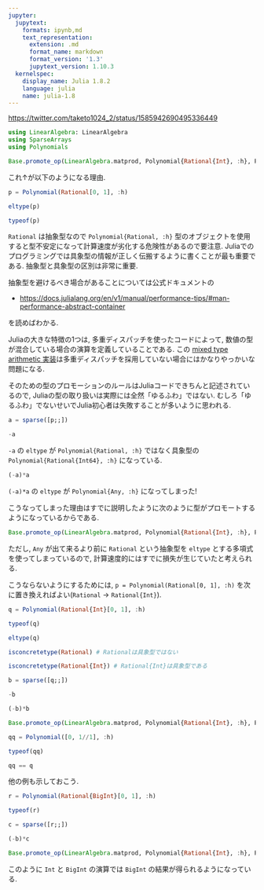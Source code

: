 ```yaml
---
jupyter:
  jupytext:
    formats: ipynb,md
    text_representation:
      extension: .md
      format_name: markdown
      format_version: '1.3'
      jupytext_version: 1.10.3
  kernelspec:
    display_name: Julia 1.8.2
    language: julia
    name: julia-1.8
---
```


https://twitter.com/taketo1024_2/status/1585942690495336449

```julia
using LinearAlgebra: LinearAlgebra
using SparseArrays
using Polynomials
```

```julia
Base.promote_op(LinearAlgebra.matprod, Polynomial{Rational{Int}, :h}, Polynomial{Rational, :h})
```

これ↑が以下のようになる理由.

```julia
p = Polynomial(Rational[0, 1], :h)
```

```julia
eltype(p)
```

```julia
typeof(p)
```

`Rational` は抽象型なので `Polynomial{Rational, :h}` 型のオブジェクトを使用すると型不安定になって計算速度が劣化する危険性があるので要注意.  Juliaでのプログラミングでは具象型の情報が正しく伝搬するように書くことが最も重要である.  抽象型と具象型の区別は非常に重要. 

抽象型を避けるべき場合があることについては公式ドキュメントの

* https://docs.julialang.org/en/v1/manual/performance-tips/#man-performance-abstract-container

を読めばわかる.

Juliaの大きな特徴の1つは, 多重ディスパッチを使ったコードによって, 数値の型が混合している場合の演算を定義していることである.  この [mixed type arithmetic 実装](https://www.google.com/search?q=mixed-type+site%3Adocs.julialang.org)は多重ディスパッチを採用していない場合にはかなりやっかいな問題になる.

そのための型のプロモーションのルールはJuliaコードできちんと記述されているので, Juliaの型の取り扱いは実際には全然「ゆるふわ」ではない.  むしろ「ゆるふわ」でないせいでJulia初心者は失敗することが多いように思われる.

```julia
a = sparse([p;;])
```

```julia
-a
```

`-a` の `eltype` が `Polynomial{Rational, :h}` ではなく具象型の `Polynomial{Rational{Int64}, :h}` になっている.

```julia
(-a)*a
```

`(-a)*a` の `eltype` が `Polynomial{Any, :h}` になってしまった!


こうなってしまった理由はすでに説明したように次のように型がプロモートするようになっているからである.

```julia
Base.promote_op(LinearAlgebra.matprod, Polynomial{Rational{Int}, :h}, Polynomial{Rational, :h})
```

ただし, `Any` が出て来るより前に `Rational` という抽象型を `eltype` とする多項式を使ってしまっているので, 計算速度的にはすでに損失が生じていたと考えられる.


こうならないようにするためには, `p = Polynomial(Rational[0, 1], :h)` を次に置き換えればよい(`Rational` → `Rational{Int}`).

```julia
q = Polynomial(Rational{Int}[0, 1], :h)
```

```julia
typeof(q)
```

```julia
eltype(q)
```

```julia
isconcretetype(Rational) # Rationalは具象型ではない
```

```julia
isconcretetype(Rational{Int}) # Rational{Int}は具象型である
```

```julia
b = sparse([q;;])
```

```julia
-b
```

```julia
(-b)*b
```

```julia
Base.promote_op(LinearAlgebra.matprod, Polynomial{Rational{Int}, :h}, Polynomial{Rational{Int}, :h})
```

```julia
qq = Polynomial([0, 1//1], :h)
```

```julia
typeof(qq)
```

```julia
qq == q
```

他の例も示しておこう.

```julia
r = Polynomial(Rational{BigInt}[0, 1], :h)
```

```julia
typeof(r)
```

```julia
c = sparse([r;;])
```

```julia
(-b)*c
```

```julia
Base.promote_op(LinearAlgebra.matprod, Polynomial{Rational{Int}, :h}, Polynomial{Rational{BigInt}, :h})
```

このように `Int` と `BigInt` の演算では `BigInt` の結果が得られるようになっている.

```julia

```
